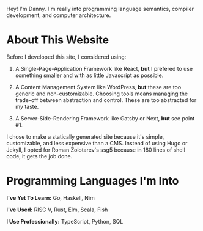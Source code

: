 Hey! I'm Danny. I'm really into programming language semantics, compiler development, and computer
architecture.

# About This Website
Before I developed this site, I considered using:

1. A Single-Page-Application Framework like React, **but** I prefered to use something smaller and
with as little Javascript as possible.

2. A Content Management System like WordPress, **but** these are too generic and non-customizable.
Choosing tools means managing the trade-off between abstraction and control.
These are too abstracted for my taste.

3. A Server-Side-Rendering Framework like Gatsby or Next, **but** see point #1.

I chose to make a statically generated site because it's simple, customizable, and less expensive than a CMS. Instead
of using Hugo or Jekyll, I opted for Roman Zolotarev's ssg5 because in 180 lines of shell code, it gets the job done. 

# Programming Languages I'm Into
**I've Yet To Learn:** Go, Haskell, Nim

**I've Used:** RISC V, Rust, Elm, Scala, Fish

**I Use Professionally:** TypeScript, Python, SQL
